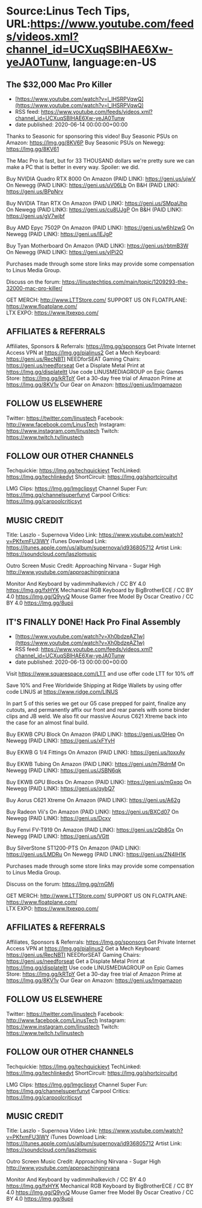 # Source:Linus Tech Tips, URL:https://www.youtube.com/feeds/videos.xml?channel_id=UCXuqSBlHAE6Xw-yeJA0Tunw, language:en-US

## The $32,000 Mac Pro Killer
 - [https://www.youtube.com/watch?v=l_IHSRPVqwQ](https://www.youtube.com/watch?v=l_IHSRPVqwQ)
 - RSS feed: https://www.youtube.com/feeds/videos.xml?channel_id=UCXuqSBlHAE6Xw-yeJA0Tunw
 - date published: 2020-06-14 00:00:00+00:00

Thanks to Seasonic for sponsoring this video! 
Buy Seasonic PSUs on Amazon: https://lmg.gg/8KV6P
Buy Seasonic PSUs on Newegg: https://lmg.gg/8KV61

The Mac Pro is fast, but for 33 THOUSAND dollars we're pretty sure we can make a PC that is better in every way. Spoiler: we did.

Buy NVIDIA Quadro RTX 8000
On Amazon (PAID LINK): https://geni.us/ujwV
On Newegg (PAID LINK): https://geni.us/uV06Lb
On B&H (PAID LINK): https://geni.us/BPpNrv

Buy NVIDIA Titan RTX
On Amazon (PAID LINK): https://geni.us/SMpaUhp
On Newegg (PAID LINK): https://geni.us/cu8UJgP
On B&H (PAID LINK): https://geni.us/gV7wjbf

Buy AMD Epyc 7502P
On Amazon (PAID LINK): https://geni.us/w6hIzwG
On Newegg (PAID LINK): https://geni.us/lEJgP

Buy Tyan Motherboard
On Amazon (PAID LINK): https://geni.us/rbtmB3W
On Newegg (PAID LINK): https://geni.us/yIPi2O 

Purchases made through some store links may provide some compensation to Linus Media Group.

Discuss on the forum: https://linustechtips.com/main/topic/1209293-the-32000-mac-pro-killer/


GET MERCH: http://www.LTTStore.com/
SUPPORT US ON FLOATPLANE: https://www.floatplane.com/  
LTX EXPO: https://www.ltxexpo.com/   

AFFILIATES & REFERRALS
---------------------------------------------------
Affiliates, Sponsors & Referrals: https://lmg.gg/sponsors
Get Private Internet Access VPN at https://lmg.gg/pialinus2
Get a Mech Keyboard: https://geni.us/RecNBTI
NEEDforSEAT Gaming Chairs: https://geni.us/needforseat
Get a Displate Metal Print at https://lmg.gg/displateltt
Use code LINUSMEDIAGROUP on Epic Games Store: https://lmg.gg/kRTpY
Get a 30-day free trial of Amazon Prime at https://lmg.gg/8KV1v
Our Gear on Amazon: https://geni.us/lmgamazon
 
FOLLOW US ELSEWHERE
---------------------------------------------------  
Twitter: https://twitter.com/linustech
Facebook: http://www.facebook.com/LinusTech
Instagram: https://www.instagram.com/linustech
Twitch: https://www.twitch.tv/linustech

FOLLOW OUR OTHER CHANNELS
---------------------------------------------------  
Techquickie: https://lmg.gg/techquickieyt
TechLinked: https://lmg.gg/techlinkedyt
ShortCircuit: https://lmg.gg/shortcircuityt

LMG Clips: https://lmg.gg/lmgclipsyt
Channel Super Fun: https://lmg.gg/channelsuperfunyt
Carpool Critics: https://lmg.gg/carpoolcriticsyt

MUSIC CREDIT
---------------------------------------------------  
Title: Laszlo - Supernova
Video Link: https://www.youtube.com/watch?v=PKfxmFU3lWY
iTunes Download Link: https://itunes.apple.com/us/album/supernova/id936805712
Artist Link: https://soundcloud.com/laszlomusic

Outro Screen Music Credit: Approaching Nirvana - Sugar High http://www.youtube.com/approachingnirvana

Monitor And Keyboard by vadimmihalkevich / CC BY 4.0 https://lmg.gg/fxHYK 
Mechanical RGB Keyboard by BigBrotherECE / CC BY 4.0 https://lmg.gg/Q9yyQ 
Mouse Gamer free Model By Oscar Creativo / CC BY 4.0 https://lmg.gg/8upii

## IT'S FINALLY DONE! Hack Pro Final Assembly
 - [https://www.youtube.com/watch?v=Xh0bdzeAZ1w](https://www.youtube.com/watch?v=Xh0bdzeAZ1w)
 - RSS feed: https://www.youtube.com/feeds/videos.xml?channel_id=UCXuqSBlHAE6Xw-yeJA0Tunw
 - date published: 2020-06-13 00:00:00+00:00

Visit https://www.squarespace.com/LTT and use offer code LTT for 10% off

Save 10% and Free Worldwide Shipping at Ridge Wallets by using offer code LINUS at https://www.ridge.com/LINUS

In part 5 of this series we get  our G5 case prepped for paint, finalize any cutouts, and permanently affix our front and rear panels with some binder clips and JB weld. We also fit our massive Aourus C621 Xtreme back into the case for an almost final build. 

Buy EKWB CPU Block
On Amazon (PAID LINK): https://geni.us/0Hep
On Newegg (PAID LINK): https://geni.us/xFYyH

Buy EKWB G 1/4 Fittings
On Amazon (PAID LINK): https://geni.us/toxxAy

Buy EKWB Tubing
On Amazon (PAID LINK): https://geni.us/m7RdmM
On Newegg (PAID LINK): https://geni.us/JSBN6qk

Buy EKWB GPU Blocks
On Amazon (PAID LINK): https://geni.us/mGxqo
On Newegg (PAID LINK): https://geni.us/qybQ7

Buy Aorus C621 Xtreme
On Amazon (PAID LINK): https://geni.us/A62g

Buy Radeon Vii's
On Amazon (PAID LINK): https://geni.us/BXCd07
On Newegg (PAID LINK): https://geni.us/Dcxv

Buy Fenvi FV-T919
On Amazon (PAID LINK): https://geni.us/zQb8Gx
On Newegg (PAID LINK): https://geni.us/VGtt

Buy SilverStone ST1200-PTS
On Amazon (PAID LINK): https://geni.us/LMDRu
On Newegg (PAID LINK): https://geni.us/ZN4IH1K

Purchases made through some store links may provide some compensation to Linus Media Group.

Discuss on the forum: https://lmg.gg/rnGMj


GET MERCH: http://www.LTTStore.com/
SUPPORT US ON FLOATPLANE: https://www.floatplane.com/  
LTX EXPO: https://www.ltxexpo.com/   

AFFILIATES & REFERRALS
---------------------------------------------------
Affiliates, Sponsors & Referrals: https://lmg.gg/sponsors
Get Private Internet Access VPN at https://lmg.gg/pialinus2
Get a Mech Keyboard: https://geni.us/RecNBTI
NEEDforSEAT Gaming Chairs: https://geni.us/needforseat
Get a Displate Metal Print at https://lmg.gg/displateltt
Use code LINUSMEDIAGROUP on Epic Games Store: https://lmg.gg/kRTpY
Get a 30-day free trial of Amazon Prime at https://lmg.gg/8KV1v
Our Gear on Amazon: https://geni.us/lmgamazon
 
FOLLOW US ELSEWHERE
---------------------------------------------------  
Twitter: https://twitter.com/linustech
Facebook: http://www.facebook.com/LinusTech
Instagram: https://www.instagram.com/linustech
Twitch: https://www.twitch.tv/linustech

FOLLOW OUR OTHER CHANNELS
---------------------------------------------------  
Techquickie: https://lmg.gg/techquickieyt
TechLinked: https://lmg.gg/techlinkedyt
ShortCircuit: https://lmg.gg/shortcircuityt

LMG Clips: https://lmg.gg/lmgclipsyt
Channel Super Fun: https://lmg.gg/channelsuperfunyt
Carpool Critics: https://lmg.gg/carpoolcriticsyt

MUSIC CREDIT
---------------------------------------------------  
Title: Laszlo - Supernova
Video Link: https://www.youtube.com/watch?v=PKfxmFU3lWY
iTunes Download Link: https://itunes.apple.com/us/album/supernova/id936805712
Artist Link: https://soundcloud.com/laszlomusic

Outro Screen Music Credit: Approaching Nirvana - Sugar High http://www.youtube.com/approachingnirvana

Monitor And Keyboard by vadimmihalkevich / CC BY 4.0 https://lmg.gg/fxHYK 
Mechanical RGB Keyboard by BigBrotherECE / CC BY 4.0 https://lmg.gg/Q9yyQ 
Mouse Gamer free Model By Oscar Creativo / CC BY 4.0 https://lmg.gg/8upii

